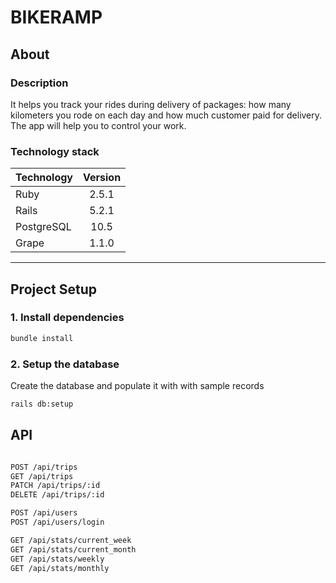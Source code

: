 # BIKERAMP

## About

### Description

It helps you track your rides during delivery of packages: how many kilometers you rode on each day and how much customer paid for delivery. The app will help you to control your work.

### Technology stack

| Technology   | Version |
| :----------- | :-----: |
| Ruby         |  2.5.1  |
| Rails        |  5.2.1  |
| PostgreSQL   |   10.5  |
| Grape        |  1.1.0  |

---

## Project Setup

### 1. Install dependencies

```bash
bundle install
```

### 2. Setup the database
Create the database and populate it with with sample records
```bash
rails db:setup
```

## API

```bash

POST /api/trips
GET /api/trips
PATCH /api/trips/:id
DELETE /api/trips/:id

POST /api/users
POST /api/users/login

GET /api/stats/current_week
GET /api/stats/current_month
GET /api/stats/weekly
GET /api/stats/monthly
```
